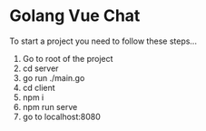 # Golang Vue Chat

To start a project you need to follow these steps...

1. Go to root of the project
2. cd server
1. go run ./main.go
2. cd client
3. npm i
4. npm run serve
5. go to localhost:8080
